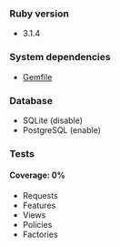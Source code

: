 ### Ruby version
- 3.1.4

### System dependencies
- [Gemfile](https://github.com/chanoir2303/sfnotebook/blob/main/Gemfile)


### Database
- SQLite (disable)
- PostgreSQL (enable)

### Tests
#### Coverage: 0%
- Requests
- Features
- Views
- Policies
- Factories
